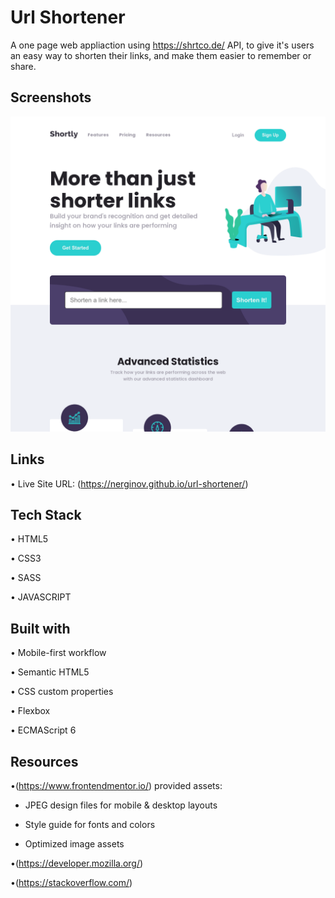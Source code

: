# Url Shortener

A one page web appliaction using https://shrtco.de/ API, to give it's users an easy way to shorten their links, and make them easier to remember or share.



## Screenshots

![App Screenshot](images/screenshot.png)

## Links

• Live Site URL: (https://nerginov.github.io/url-shortener/)
## Tech Stack

• HTML5

• CSS3

• SASS

• JAVASCRIPT

## Built with 

• Mobile-first workflow

• Semantic HTML5

• CSS custom properties

• Flexbox

• ECMAScript 6




## Resources
•(https://www.frontendmentor.io/) provided assets:

- JPEG design files for mobile & desktop layouts

- Style guide for fonts and colors

- Optimized image assets

•(https://developer.mozilla.org/)

•(https://stackoverflow.com/)
